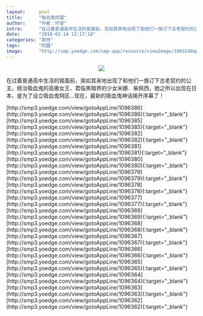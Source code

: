 ```yaml
---
layout:     post
title:      "吸血鬼同盟"
author:     "作者：环望"
intro:      "在过着普通高中生活的晃面前，突如其来地出现了和他们一族订下古老契约的公主。统治吸血鬼的高傲女王、君临黑暗界的少女米娜．柴佩西，她之所以出现在日本，是为了设立吸血鬼特区…现在，最新的吸血鬼神话揭开序幕了！"
date:       "2018-02-14 12:17:18"
categories: "其他"
tags:       "同盟"
image:      "http://smp.yoedge.com/smp-app/resource/viewImage/1003248appline.png"
---
```

<div style="text-align: center">
<p><img src="http://smp.yoedge.com/smp-app/resource/viewImage/1003248appline.png"/></p>
</div>
<p class="post-meta">
<span>在过着普通高中生活的晃面前，突如其来地出现了和他们一族订下古老契约的公主。统治吸血鬼的高傲女王、君临黑暗界的少女米娜．柴佩西，她之所以出现在日本，是为了设立吸血鬼特区…现在，最新的吸血鬼神话揭开序幕了！</span>
</p>
[http://smp3.yoedge.com/view/gotoAppLine/1096386](http://smp3.yoedge.com/view/gotoAppLine/1096386){:target="_blank"}
[http://smp3.yoedge.com/view/gotoAppLine/1096385](http://smp3.yoedge.com/view/gotoAppLine/1096385){:target="_blank"}
[http://smp3.yoedge.com/view/gotoAppLine/1096382](http://smp3.yoedge.com/view/gotoAppLine/1096382){:target="_blank"}
[http://smp3.yoedge.com/view/gotoAppLine/1096381](http://smp3.yoedge.com/view/gotoAppLine/1096381){:target="_blank"}
[http://smp3.yoedge.com/view/gotoAppLine/1096380](http://smp3.yoedge.com/view/gotoAppLine/1096380){:target="_blank"}
[http://smp3.yoedge.com/view/gotoAppLine/1096379](http://smp3.yoedge.com/view/gotoAppLine/1096379){:target="_blank"}
[http://smp3.yoedge.com/view/gotoAppLine/1096378](http://smp3.yoedge.com/view/gotoAppLine/1096378){:target="_blank"}
[http://smp3.yoedge.com/view/gotoAppLine/1096377](http://smp3.yoedge.com/view/gotoAppLine/1096377){:target="_blank"}
[http://smp3.yoedge.com/view/gotoAppLine/1096369](http://smp3.yoedge.com/view/gotoAppLine/1096369){:target="_blank"}
[http://smp3.yoedge.com/view/gotoAppLine/1096368](http://smp3.yoedge.com/view/gotoAppLine/1096368){:target="_blank"}
[http://smp3.yoedge.com/view/gotoAppLine/1096367](http://smp3.yoedge.com/view/gotoAppLine/1096367){:target="_blank"}
[http://smp3.yoedge.com/view/gotoAppLine/1096366](http://smp3.yoedge.com/view/gotoAppLine/1096366){:target="_blank"}
[http://smp3.yoedge.com/view/gotoAppLine/1096365](http://smp3.yoedge.com/view/gotoAppLine/1096365){:target="_blank"}
[http://smp3.yoedge.com/view/gotoAppLine/1096364](http://smp3.yoedge.com/view/gotoAppLine/1096364){:target="_blank"}
[http://smp3.yoedge.com/view/gotoAppLine/1096363](http://smp3.yoedge.com/view/gotoAppLine/1096363){:target="_blank"}
[http://smp3.yoedge.com/view/gotoAppLine/1096362](http://smp3.yoedge.com/view/gotoAppLine/1096362){:target="_blank"}



